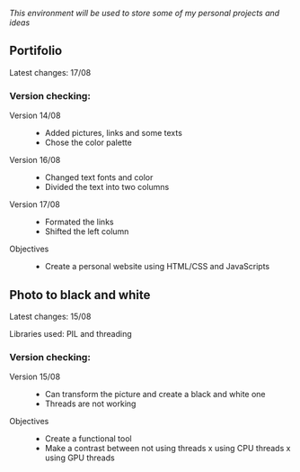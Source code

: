 </body>
  <p><i>This environment will be used to store some of my personal projects and ideas</i></p> 
  <h2>Portifolio</h2>
  <p>Latest changes: 17/08</p>
  <h3>Version checking:</h3>
  <dl>
    <dt>Version 14/08</dt>
      <dd>
        <ul>
          <li>Added pictures, links and some texts</li>
          <li>Chose the color palette</li>
        </ul>
      </dd>
    <dt>Version 16/08</dt>
      <dd>
        <ul>
          <li>Changed text fonts and color</li>
          <li>Divided the text into two columns</li>
        </ul>
      </dd>
    <dt>Version 17/08</dt>
      <dd>
        <ul>
          <li>Formated the links</li>
          <li>Shifted the left column</li>
        </ul>
      </dd>
  </dl>
  <dl>
    <dt>Objectives</dt>
      <dd>
        <ul>
          <li>Create a personal website using HTML/CSS and JavaScripts</li>
        </ul>
      </dd>
  </dl>

  <h2>Photo to black and white</h2>
  <p>Latest changes: 15/08</p>
  <p>Libraries used: PIL and threading</p>
  <h3>Version checking:</h3>
  <dl>
    <dt>Version 15/08</dt>
      <dd>
        <ul>
          <li>Can transform the picture and create a black and white one</li>
          <li>Threads are not working</li>
        </ul>
      </dd>
  </dl>
  <dl>
    <dt>Objectives</dt>
      <dd>
        <ul>
          <li>Create a functional tool</li>
          <li>Make a contrast between not using threads x using CPU threads x using GPU threads</li>
        </ul>
      </dd>
  </dl>
<body>
